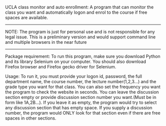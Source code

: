 UCLA class monitor and auto enrollment: A program that can monitor the class you want and automatically logon and enrol to the
course if free spaces are available.
*******************************************************************************************************
NOTE: The program is just for personal use and is not responsible for any legal issue.
This is a preliminary version and would support command line and multiple browsers in the near future
*******************************************************************************************************
Package requirement:
To run this program, make sure you download Python and its library Selenium on your computer. You should also download
Firefox browser and Firefox gecko driver for Selenium.

Usage:
To run it, you must provide your logon id, password, the full department name, the course number, the lecture number(1,2,3...) and the grade type you want for that class. You can also set the frequency you want the program to check the website in seconds. You can leave the discussion section empty or provide discussion section number you want.(Must be in form like 1A,2B...). If you leave it as empty, the program would try to select any discussion section that has empty space. If you supply a discussion number, the program would ONLY look for that section even if there are free spaces in other sections.
